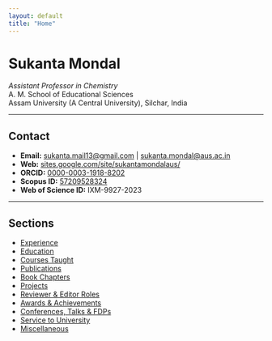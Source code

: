 ```yaml
---
layout: default
title: "Home"
---
```


# **Sukanta Mondal**
*Assistant Professor in Chemistry*  
A. M. School of Educational Sciences  
Assam University (A Central University), Silchar, India  

---

## Contact
- **Email:** [sukanta.mail13@gmail.com](mailto:sukanta.mail13@gmail.com) | [sukanta.mondal@aus.ac.in](mailto:sukanta.mondal@aus.ac.in)  
- **Web:** [sites.google.com/site/sukantamondalaus/](https://sites.google.com/site/sukantamondalaus/)  
- **ORCID:** [0000-0003-1918-8202](https://orcid.org/0000-0003-1918-8202)  
- **Scopus ID:** [57209528324](https://www.scopus.com/authid/detail.uri?authorId=57209528324)  
- **Web of Science ID:** IXM-9927-2023  

---

## Sections
- [Experience](Experience.md)  
- [Education](Education.md)  
- [Courses Taught](Courses.md)  
- [Publications](Publications.md)  
- [Book Chapters](Book-Chapters.md)  
- [Projects](Projects.md)  
- [Reviewer & Editor Roles](Reviewer-Editor.md)  
- [Awards & Achievements](Awards.md)  
- [Conferences, Talks & FDPs](Conferences.md)  
- [Service to University](Service.md)  
- [Miscellaneous](Miscellaneous.md)  

